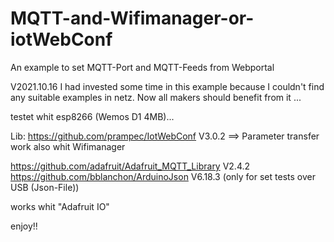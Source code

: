 # MQTT-and-Wifimanager-or-iotWebConf
An example to set MQTT-Port and MQTT-Feeds from Webportal 

V2021.10.16
I had invested some time in this example because I couldn't find any suitable examples in netz.
Now all makers should benefit from it ...

testet whit esp8266 (Wemos D1 4MB)...

Lib: 
https://github.com/prampec/IotWebConf V3.0.2
  ==> Parameter transfer work also whit Wifimanager
  
https://github.com/adafruit/Adafruit_MQTT_Library V2.4.2
https://github.com/bblanchon/ArduinoJson V6.18.3 (only for set tests over USB (Json-File))


works whit "Adafruit IO"


enjoy!!
